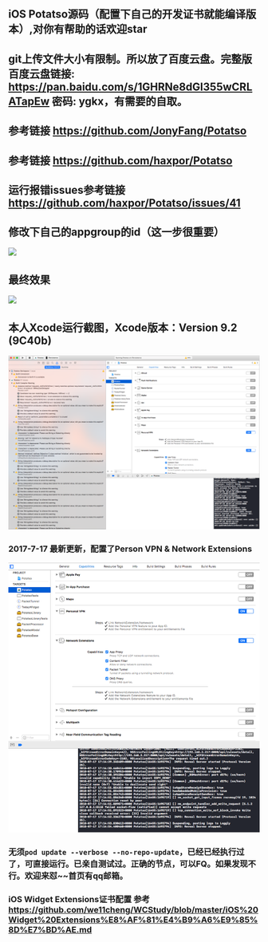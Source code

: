 ## iOS Potatso源码（配置下自己的开发证书就能编译版本）,对你有帮助的话欢迎star
## git上传文件大小有限制。所以放了百度云盘。完整版百度云盘链接: <https://pan.baidu.com/s/1GHRNe8dGl355wCRLATapEw> 密码: ygkx，有需要的自取。
## 参考链接 <https://github.com/JonyFang/Potatso>
## 参考链接 <https://github.com/haxpor/Potatso>
## 运行报错issues参考链接<https://github.com/haxpor/Potatso/issues/41>
## 修改下自己的appgroup的id（这一步很重要）

![](http://p2bzzkn05.bkt.clouddn.com/18-2-23/7255964.jpg)
## 最终效果
![](http://p2bzzkn05.bkt.clouddn.com/18-2-8/70190654.jpg)

## 本人Xcode运行截图，Xcode版本：Version 9.2 (9C40b)
![](https://github.com/we11cheng/WCImageHost/raw/master/WX20180723-100756.png)

### 2017-7-17 最新更新，配置了Person VPN & Network Extensions
![](https://github.com/we11cheng/WCImageHost/raw/master/WX20180717-171534.png)

### 无须```pod update --verbose --no-repo-update```，已经已经执行过了，可直接运行。已亲自测试过。正确的节点，可以FQ。如果发现不行。欢迎来怼~~首页有qq邮箱。
### iOS Widget Extensions证书配置 参考<https://github.com/we11cheng/WCStudy/blob/master/iOS%20Widget%20Extensions%E8%AF%81%E4%B9%A6%E9%85%8D%E7%BD%AE.md>
